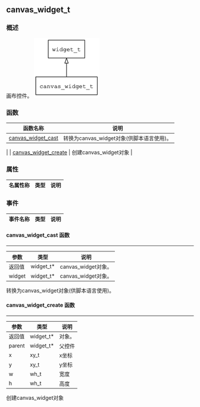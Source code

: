 ## canvas\_widget\_t
### 概述
 画布控件。
![image](images/canvas_widget_t_0.png)

### 函数
<p id="canvas_widget_t_methods">

| 函数名称 | 说明 | 
| -------- | ------------ | 
| <a href="#canvas_widget_t_canvas_widget_cast">canvas\_widget\_cast</a> |  转换为canvas_widget对象(供脚本语言使用)。
 |
| <a href="#canvas_widget_t_canvas_widget_create">canvas\_widget\_create</a> |  创建canvas_widget对象
 |
### 属性
<p id="canvas_widget_t_properties">

| 名属性称 | 类型 | 说明 | 
| -------- | ----- | ------------ | 
### 事件
<p id="canvas_widget_t_events">

| 事件名称 | 类型  | 说明 | 
| -------- | ----- | ------- | 
#### canvas\_widget\_cast 函数
-----------------------

| 参数 | 类型 | 说明 |
| -------- | ----- | --------- |
| 返回值 | widget\_t* | canvas\_widget对象。 |
| widget | widget\_t* | canvas\_widget对象。 |
<p id="canvas_widget_t_canvas_widget_cast"> 转换为canvas_widget对象(供脚本语言使用)。



#### canvas\_widget\_create 函数
-----------------------

| 参数 | 类型 | 说明 |
| -------- | ----- | --------- |
| 返回值 | widget\_t* | 对象。 |
| parent | widget\_t* | 父控件 |
| x | xy\_t | x坐标 |
| y | xy\_t | y坐标 |
| w | wh\_t | 宽度 |
| h | wh\_t | 高度 |
<p id="canvas_widget_t_canvas_widget_create"> 创建canvas_widget对象



